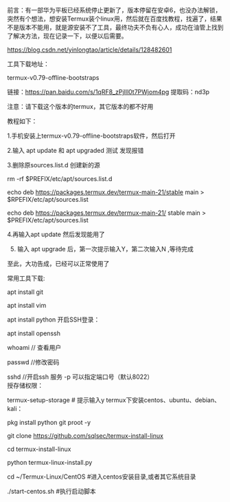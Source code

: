 前言：有一部华为平板已经系统停止更新了，版本停留在安卓6，也没办法解锁，突然有个想法，想安装Termux装个linux用，然后就在百度找教程，找遍了，结果不是版本不能用，就是源安装不了工具，最终功夫不负有心人，成功在油管上找到了解决方法，现在记录一下，以便以后需要。

https://blog.csdn.net/yinlongtao/article/details/128482601

工具下载地址：

termux-v0.79-offline-bootstraps

链接：https://pan.baidu.com/s/1qRF8_zPjIll0t7PWjom4pg 
提取码：nd3p

注意：请下载这个版本的termux，其它版本的都不好用

教程如下：

1.手机安装上termux-v0.79-offline-bootstraps软件，然后打开



2.输入 apt update 和 apt upgraded 测试 发现报错 





3.删除原sources.list.d 创建新的源

rm -rf $PREFIX/etc/apt/sources.list.d
 
echo deb https://packages.termux.dev/termux-main-21/stable main > $RPEFIX/etc/apt/sources.list

echo deb https://packages.termux.dev/termux-main-21/ stable main > $PREFIX/etc/apt/sources.list
 

4.再输入apt update 然后发现能用了

5. 输入 apt upgrade 后，第一次提示输入Y，第二次输入N ,等待完成

至此，大功告成，已经可以正常使用了

常用工具下载:

apt install git
 
apt install vim 
 
apt install python 
开启SSH登录：

apt install openssh
 
whoami  // 查看用户
 
passwd //修改密码
 
sshd  //开启ssh 服务 -p 可以指定端口号（默认8022）  
授存储权限：

termux-setup-storage # 提示输入y
termux下安装centos、ubuntu、debian、kali：

pkg install python git proot -y
 
git clone https://github.com/sqlsec/termux-install-linux
 
cd termux-install-linux
 
python termux-linux-install.py
 
cd ~/Termux-Linux/CentOS  #进入centos安装目录,或者其它系统目录
 
./start-centos.sh  #执行启动脚本
 